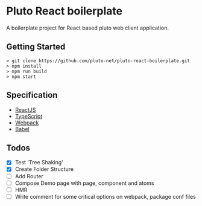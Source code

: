 # Pluto React boilerplate
A boilerplate project for React based pluto web client application.

## Getting Started
```
> git clone https://github.com/pluto-net/pluto-react-boilerplate.git
> npm install
> npm run build
> npm start
```

## Specification
* [ReactJS](https://reactjs.org/)
* [TypeScript](http://www.typescriptlang.org/)
* [Webpack](https://webpack.js.org/)
* [Babel](https://babeljs.io/docs/en/)

## Todos
- [X] Test 'Tree Shaking'
- [X] Create Folder Structure
- [ ] Add Router
- [ ] Compose Demo page with page, component and atoms
- [ ] HMR
- [ ] Write comment for some critical options on webpack, package conf files
